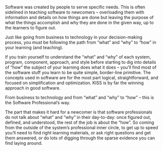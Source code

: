Software was created by people to serve specific needs. This is often sidelined in teaching software to newcomers – overloading them with information and details on how things are done but leaving the purpose of what the things accomplish and why they are done in the given way, up to the learners to figure out.

Just like going from business to technology in your decision-making process, you must be following the path from “what” and “why” to “how” in your learning (and teaching).

If you train yourself to understand the “what” and “why” of each system, program, component, approach, and style before starting to dig into details of “how” the subject of your learning does what it does – you’ll find most of the software stuff you learn to be quite simple, border-line primitive. The concepts used in software are for the most part logical, straightforward, and focused on simplification and optimization. KISS is by far the winning approach in good software.

From business to technology and from “what” and “why” to “how” – this is the Software Professional’s way.

The part that makes it hard for a newcomer is that software professionals do not talk about “what” and “why” in their day-to-day: once figured out, defined, and understood, the rest of the job is about the “how”. So coming from the outside of the system’s professional inner circle, to get up to speed you’ll need to find right learning materials, or ask right questions and get them answered, or do lots of digging through the sparse evidence you can find laying around.